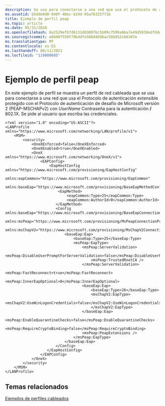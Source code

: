 ```yaml
---
description: Se usa para conectarse a una red que usa el protocolo de autenticación extensible protegido con el protocolo de autenticación de desafío de Microsoft versión 2 (PEAP-MSCHAPv2) con UserName/Password para la autenticación 802.1X.
ms.assetid: b5dde0d0-940f-40ec-b24d-95a76325ff1b
title: Ejemplo de perfil peap
ms.topic: article
ms.date: 05/31/2018
ms.openlocfilehash: 8a2529efb7db131d03807bc5b09c7599a66a7e49d5938edfdde9b98c07291b3f
ms.sourcegitcommit: e6600f550f79bddfe58bd4696ac50dd52cb03d7e
ms.translationtype: MT
ms.contentlocale: es-ES
ms.lasthandoff: 08/11/2021
ms.locfileid: "119800685"
---
```

# <a name="peap-profile-sample"></a>Ejemplo de perfil peap

En este ejemplo de perfil se muestra un perfil de red cableada que se usa para conectarse a una red que usa el Protocolo de autenticación extensible protegido con el Protocolo de autenticación de desafío de Microsoft versión 2 (PEAP-MSCHAPv2) con *UserName* Contraseña para la autenticación **/**  802.1X. Se pide al usuario que escriba las credenciales.

``` syntax
<?xml version="1.0" encoding="US-ASCII"?>
<LANProfile xmlns="https://www.microsoft.com/networking/LAN/profile/v1">
    <MSM>
        <security>
            <OneXEnforced>false</OneXEnforced>
            <OneXEnabled>true</OneXEnabled>
            <OneX xmlns="https://www.microsoft.com/networking/OneX/v1">
                <EAPConfig>
                    <EapHostConfig xmlns="https://www.microsoft.com/provisioning/EapHostConfig" 
                                   xmlns:eapCommon="https://www.microsoft.com/provisioning/EapCommon" 
                                   xmlns:baseEap="https://www.microsoft.com/provisioning/BaseEapMethodConfig">
                        <EapMethod>
                            <eapCommon:Type>25</eapCommon:Type> 
                            <eapCommon:AuthorId>0</eapCommon:AuthorId> 
                       </EapMethod>
                       <Config xmlns:baseEap="https://www.microsoft.com/provisioning/BaseEapConnectionPropertiesV1" 
                               xmlns:msPeap="https://www.microsoft.com/provisioning/MsPeapConnectionPropertiesV1" 
                               xmlns:msChapV2="https://www.microsoft.com/provisioning/MsChapV2ConnectionPropertiesV1">
                           <baseEap:Eap>
                               <baseEap:Type>25</baseEap:Type> 
                               <msPeap:EapType>
                                   <msPeap:ServerValidation>
                                       <msPeap:DisableUserPromptForServerValidation>false</msPeap:DisableUserPromptForServerValidation> 
                                       <msPeap:TrustedRootCA /> 
                                   </msPeap:ServerValidation>
                                   <msPeap:FastReconnect>true</msPeap:FastReconnect> 
                                   <msPeap:InnerEapOptional>0</msPeap:InnerEapOptional> 
                                   <baseEap:Eap>
                                       <baseEap:Type>26</baseEap:Type> 
                                       <msChapV2:EapType>
                                           <msChapV2:UseWinLogonCredentials>false</msChapV2:UseWinLogonCredentials> 
                                       </msChapV2:EapType>
                                   </baseEap:Eap>
                                   <msPeap:EnableQuarantineChecks>false</msPeap:EnableQuarantineChecks> 
                                   <msPeap:RequireCryptoBinding>false</msPeap:RequireCryptoBinding> 
                                   <msPeap:PeapExtensions /> 
                               </msPeap:EapType>
                           </baseEap:Eap>
                       </Config>
                   </EapHostConfig>
                </EAPConfig>
            </OneX>
        </security>
    </MSM>
</LANProfile>
```

## <a name="related-topics"></a>Temas relacionados

<dl> <dt>

[Ejemplos de perfiles cableados](wired-profile-samples.md)
</dt> </dl>

 

 



